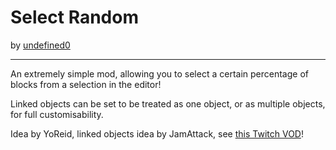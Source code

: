 # Select Random
by [undefined0](user:13351341)

---

An extremely simple mod, allowing you to select a certain percentage of blocks from a selection in the editor!

Linked objects can be set to be treated as one object, or as multiple objects, for full customisability.


Idea by YoReid, linked objects idea by JamAttack, see [this Twitch VOD](https://www.twitch.tv/videos/2412701257?t=1h36m14s)!
